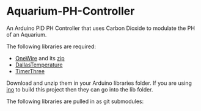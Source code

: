 # Aquarium-PH-Controller
An Arduino PID PH Controller that uses Carbon Dioxide to modulate the PH of an Aquarium.


The following libraries are required:

* [OneWire](http://playground.arduino.cc/Learning/OneWire) and its [zip](http://www.pjrc.com/teensy/arduino_libraries/OneWire.zip)
* [DallasTemperature](https://github.com/milesburton/Arduino-Temperature-Control-Library)
* [TimerThree](https://www.pjrc.com/teensy/td_libs_TimerOne.html)

Download and unzip them in your Arduino libraries folder. If you are using [ino](http://inotool.org) to
build this project then they can go into the lib folder. 

	
The following libraries are pulled in as git submodules:

